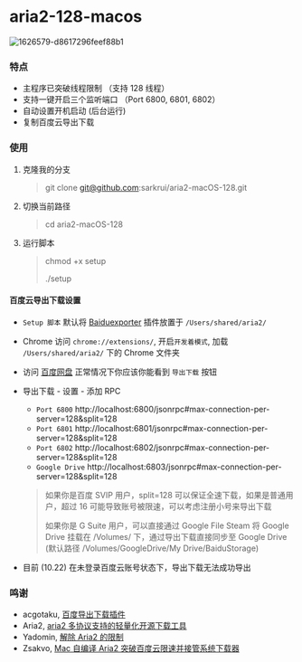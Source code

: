 # aria2-128-macos
![1626579-d8617296feef88b1](https://ws3.sinaimg.cn/large/006tNc79gy1fp58oqa50nj31kw0m3gos.jpg)
### 特点
- 主程序已突破线程限制 （支持 128 线程）
- 支持一键开启三个监听端口 （Port 6800, 6801, 6802）
- 自动设置开机启动 (后台运行)
- 复制百度云导出下载
### 使用

1. 克隆我的分支 

   > git clone git@github.com:sarkrui/aria2-macOS-128.git

2. 切换当前路径

   >cd aria2-macOS-128

3. 运行脚本

   > chmod +x setup
   >
   > ./setup

#### 百度云导出下载设置
- `Setup 脚本` 默认将 [Baiduexporter](https://github.com/acgotaku/BaiduExporter) 插件放置于 `/Users/shared/aria2/` 

- Chrome 访问 `chrome://extensions/`, 开启`开发着模式`, 加载 `/Users/shared/aria2/` 下的 Chrome 文件夹

- 访问 [百度网盘](pan.baidu.com) 正常情况下你应该你能看到 `导出下载` 按钮

- 导出下载 - 设置 - 添加 RPC 
  - `Port 6800` http://localhost:6800/jsonrpc#max-connection-per-server=128&split=128
  - `Port 6801` http://localhost:6801/jsonrpc#max-connection-per-server=128&split=128
  - `Port 6802` http://localhost:6802/jsonrpc#max-connection-per-server=128&split=128
  - `Google Drive` http://localhost:6803/jsonrpc#max-connection-per-server=128&split=128

  > 如果你是百度 SVIP 用户，split=128 可以保证全速下载，如果是普通用户，超过 16 可能导致账号被限速，可以考虑注册小号来导出下载
  >
  > 如果你是 G Suite 用户，可以直接通过 Google File Steam 将 Google Drive 挂载在 /Volumes/ 下，通过导出下载直接同步至 Google Drive (默认路径 /Volumes/GoogleDrive/My Drive/BaiduStorage)

- 目前 (10.22) 在未登录百度云账号状态下，导出下载无法成功导出

### 鸣谢

* acgotaku, [百度导出下载插件](https://github.com/acgotaku/BaiduExporter)
* Aria2, [aria2 多协议支持的轻量化开源下载工具](https://github.com/aria2/aria2)
* Yadomin, [解除 Aria2 的限制](https://www.jianshu.com/p/f1282f4f704c)
* Zsakvo, [Mac 自编译 Aria2 突破百度云限速并接管系统下载器](https://blog.zsakvo.cc/index.php/archives/26/)